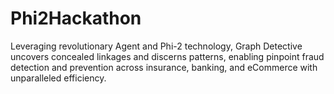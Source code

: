 # Phi2Hackathon
Leveraging revolutionary Agent and Phi-2 technology, Graph Detective uncovers concealed linkages and discerns patterns, enabling pinpoint fraud detection and prevention across insurance, banking, and eCommerce with unparalleled efficiency. 
